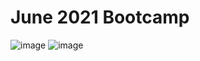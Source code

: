 # June 2021 Bootcamp

![image](https://user-images.githubusercontent.com/85643282/122478490-7da66400-cf97-11eb-984e-0cbc192dbb77.png)
![image](https://user-images.githubusercontent.com/85643282/122651602-ec0a3400-d107-11eb-826b-9cff7e179129.png)

